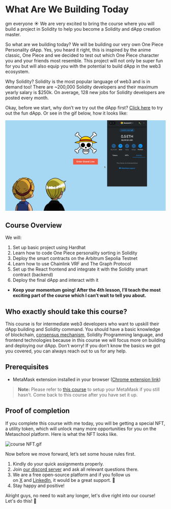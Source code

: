# What Are We Building Today

gm everyone ☀️ We are very excited to bring the course where you will build a project in Solidity to help you become a Solidity and dApp creation master.

So what are we building today? We will be building our very own One Piece Personality dApp. Yes, you heard it right, this is inspired by the anime classic, One Piece and we decided to test out which One Piece character you and your friends most resemble. This project will not only be super fun for you but will also equip you with the potential to build dApp in the web3 ecosystem.

Why Solidity? Solidity is the most popular language of web3 and is in demand too! There are ~200,000 Solidity developers and their maximum yearly salary is $250k. On average, 128 new jobs for Solidity developers are posted every month. 


Okay, before we start, why don’t we try out the dApp first? [Click here](https://onepiece-dapp.vercel.app/) to try out the fun dApp. Or see in the gif below, how it looks like:

![](https://github.com/0xmetaschool/Learning-Projects/blob/main/assests_for_all/one-piece-dapp/Set%20Up%20the%20Frontend%20Project/interact.webp?raw=true)

## Course Overview

We will:

1. Set up basic project using Hardhat
2. Learn how to code One Piece personality sorting in Solidity
3. Deploy the smart contracts on the Arbitrum Sepolia Testnet
4. Learn how to use Chainlink VRF and The Graph Protocol
5. Set up the React frontend and integrate it with the Solidity smart contract (backend)
6. Deploy the final dApp and interact with it

- **Keep your momentum going! After the 4th lesson, I’ll teach the most exciting part of the course which I can’t wait to tell you about.**

## Who exactly should take this course?

This course is for intermediate web3 developers who want to upskill their dApp building and Solidity command. You should have a basic knowledge of blockchain, [consensus mechanism](https://metaschool.so/articles/consensus-mechanism-meaning/), Solidity Programming language, and frontend technologies because in this course we will focus more on building and deploying our dApp. Don’t worry! If you don’t know the basics we got you covered, you can always reach out to us for any help.

## Prerequisites

- MetaMask extension installed in your browser ([Chrome extension link](https://chrome.google.com/webstore/detail/metamask/nkbihfbeogaeaoehlefnkodbefgpgknn))

> **Note:** Please refer to [this course](https://metaschool.so/courses/understand-and-setup-metamask-account) to setup your MetaMask if you still hasn’t. Come back to this course after you have set it up.
> 

## Proof of completion

If you complete this course with me today, you will be getting a special NFT, a utility token, which will unlock many more opportunities for you on the Metaschool platform. Here is what the NFT looks like.

![course NFT.gif](https://github.com/0xmetaschool/Learning-Projects/blob/main/assests_for_all/Completion%20NFT.webp?raw=true)

Now before we move forward, let’s set some house rules first.

1. Kindly do your quick assignments properly.
2. Join [our discord server](https://discord.gg/vbVMUwXWgc) and ask all relevant questions there.
3. We are a free open-source platform and if you follow us on [X](https://bit.ly/airbnb-dapp-fuel-twitter) and [LinkedIn](https://bit.ly/airbnb-dapp-fuel-linkedin), it would be a great support. 🫣
4. Stay happy and positive!

Alright guys, no need to wait any longer, let's dive right into our course! Let's do this! 🙌